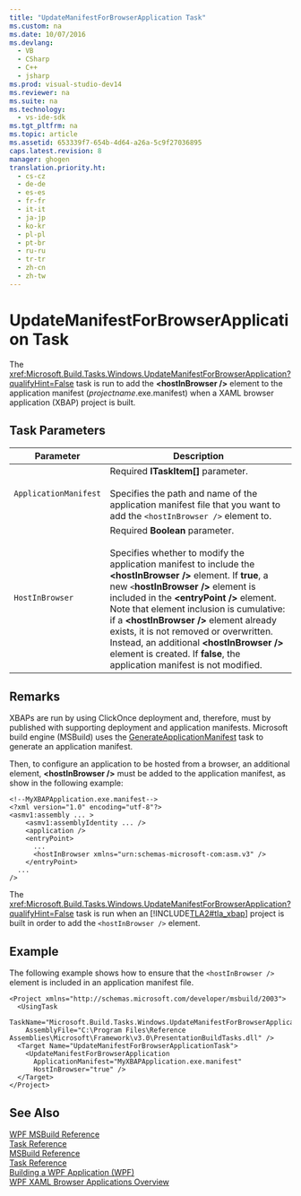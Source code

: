 ```yaml
---
title: "UpdateManifestForBrowserApplication Task"
ms.custom: na
ms.date: 10/07/2016
ms.devlang: 
  - VB
  - CSharp
  - C++
  - jsharp
ms.prod: visual-studio-dev14
ms.reviewer: na
ms.suite: na
ms.technology: 
  - vs-ide-sdk
ms.tgt_pltfrm: na
ms.topic: article
ms.assetid: 653339f7-654b-4d64-a26a-5c9f27036895
caps.latest.revision: 8
manager: ghogen
translation.priority.ht: 
  - cs-cz
  - de-de
  - es-es
  - fr-fr
  - it-it
  - ja-jp
  - ko-kr
  - pl-pl
  - pt-br
  - ru-ru
  - tr-tr
  - zh-cn
  - zh-tw
---
```

# UpdateManifestForBrowserApplication Task
The <xref:Microsoft.Build.Tasks.Windows.UpdateManifestForBrowserApplication?qualifyHint=False> task is run to add the **<hostInBrowser /\>** element to the application manifest (*projectname*.exe.manifest) when a XAML browser application (XBAP) project is built.  
  
## Task Parameters  
  
|Parameter|Description|  
|---------------|-----------------|  
|`ApplicationManifest`|Required **ITaskItem[]** parameter.<br /><br /> Specifies the path and name of the application manifest file that you want to add the `<hostInBrowser />` element to.|  
|`HostInBrowser`|Required **Boolean** parameter.<br /><br /> Specifies whether to modify the application manifest to include the **<hostInBrowser /\>** element. If **true**, a new `<`**hostInBrowser />** element is included in the **<entryPoint /\>** element. Note that element inclusion is cumulative: if a **<hostInBrowser /\>** element already exists, it is not removed or overwritten. Instead, an additional **<hostInBrowser /\>** element is created. If **false**, the application manifest is not modified.|  
  
## Remarks  
 XBAPs are run by using ClickOnce deployment and, therefore, must by published with supporting deployment and application manifests. Microsoft build engine (MSBuild) uses the [GenerateApplicationManifest](http://msdn2.microsoft.com/library/6wc2ccdc.aspx) task to generate an application manifest.  
  
 Then, to configure an application to be hosted from a browser, an additional element, **<hostInBrowser /\>** must be added to the application manifest, as show in the following example:  
  
```  
<!--MyXBAPApplication.exe.manifest-->  
<?xml version="1.0" encoding="utf-8"?>  
<asmv1:assembly ... >  
    <asmv1:assemblyIdentity ... />  
    <application />  
    <entryPoint>  
      ...  
      <hostInBrowser xmlns="urn:schemas-microsoft-com:asm.v3" />  
    </entryPoint>  
  ...  
/>  
```  
  
 The <xref:Microsoft.Build.Tasks.Windows.UpdateManifestForBrowserApplication?qualifyHint=False> task is run when an [!INCLUDE[TLA2#tla_xbap](../Token/TLA2%23tla_xbap_md.md)] project is built in order to add the `<hostInBrowser />` element.  
  
## Example  
 The following example shows how to ensure that the `<hostInBrowser />` element is included in an application manifest file.  
  
```  
<Project xmlns="http://schemas.microsoft.com/developer/msbuild/2003">  
  <UsingTask   
    TaskName="Microsoft.Build.Tasks.Windows.UpdateManifestForBrowserApplication"  
    AssemblyFile="C:\Program Files\Reference Assemblies\Microsoft\Framework\v3.0\PresentationBuildTasks.dll" />  
  <Target Name="UpdateManifestForBrowserApplicationTask">  
    <UpdateManifestForBrowserApplication  
      ApplicationManifest="MyXBAPApplication.exe.manifest"  
      HostInBrowser="true" />  
  </Target>  
</Project>  
```  
  
## See Also  
 [WPF MSBuild Reference](../VS_IDE/WPF-MSBuild-Reference.md)   
 [Task Reference](../VS_IDE/WPF-MSBuild-Task-Reference.md)   
 [MSBuild Reference](../VS_IDE/MSBuild-Reference.md)   
 [Task Reference](../VS_IDE/MSBuild-Task-Reference.md)   
 [Building a WPF Application (WPF)](../Topic/Building%20a%20WPF%20Application%20\(WPF\).md)   
 [WPF XAML Browser Applications Overview](../Topic/WPF%20XAML%20Browser%20Applications%20Overview.md)